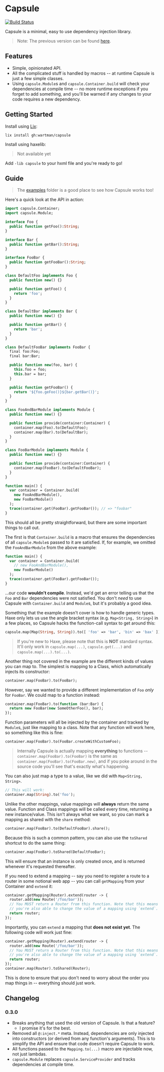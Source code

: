 Capsule
=======

[![Build Status](https://travis-ci.com/wartman/capsule.svg?branch=master)](https://travis-ci.com/wartman/capsule)

Capsule is a minimal, easy to use dependency injection library.

> Note: The previous version can be found [here](https://github.com/wartman/capsule/releases/tag/v0.2.6).

Features
--------

- Simple, opinionated API.
- All the complicated stuff is handled by macros -- at runtime Capsule is just a few simple classes.
- Using `capsule.Module`s and `capsule.Container.build` will check your dependencies at compile time -- no more runtime exceptions if you forget to add something, and you'll be warned if any changes to your code requires a new dependency.

Getting Started
---------------

Install using [Lix](https://github.com/lix-pm):

`lix install gh:wartman/capsule`

Install using haxelib:

> Not available yet

Add `-lib capsule` to your hxml file and you're ready to go!

Guide
-----

> The [examples](./example) folder is a good place to see how Capsule works too!

Here's a quick look at the API in action:

```haxe
import capsule.Container;
import capsule.Module;

interface Foo {
  public function getFoo():String;
}

interface Bar {
  public function getBar():String;
}

interface FooBar {
  public function getFooBar():String;
}

class DefaultFoo implements Foo {
  public function new() {}

  public function getFoo() {
    return 'foo';
  }
}

class DefaultBar implements Bar {
  public function new() {}

  public function getBar() {
    return 'bar';
  }
}

class DefaultFooBar implements FooBar {
  final foo:Foo;
  final bar:Bar;

  public function new(foo, bar) {
    this.foo = foo;
    this.bar = bar;
  }

  public function getFooBar() {
    return '${foo.geFoo()}${bar.getBar()}';
  }
}

class FooAndBarModule implements Module {
  public function new() {}

  public function provide(container:Container) {
    container.map(Foo).to(DefaultFoo);
    container.map(Bar).to(DefaultBar);
  }
}

class FooBarModule implements Module {
  public function new() {}

  public function provide(container:Container) {
    container.map(FooBar).to(DefaultFooBar);
  }
}

function main() {
  var container = Container.build(
    new FooAndBarModule(),
    new FooBarModule()
  );
  trace(container.get(FooBar).getFooBar()); // => "foobar"
}
```

This should all be pretty straightforward, but there are some important things to call out.

The first is that `Container.build` is a macro that ensures the dependencies of all `capsule.Module`s passed to it are satisfied. If, for example, we omitted the `FooAndBarModule` from the above example:

```haxe
function main() {
  var container = Container.build(
    // new FooAndBarModule(),
    new FooBarModule()
  );
  trace(container.get(FooBar).getFooBar());
}
```

...our code **wouldn't compile**. Instead, we'd get an error telling us that the `Foo` and `Bar` dependencies were not satisfied. You don't _need_ to use Capsule with `Container.build` and `Module`s, but it's probably a good idea.

Something that the example doesn't cover is how to handle generic types. Haxe only lets us use the angle bracket syntax (e.g. `Map<String, String>`) in a few places, so Capsule hacks the function-call syntax to get around this:

```haxe
capsule.map(Map(String, String)).to([ 'foo' => 'bar', 'bin' => 'bax' ]);
```

> If you're new to Haxe, please note that this is **NOT** standard syntax. It'll only work in `capsule.map(...)`, `capsule.get(...)` and `capsule.map(...).to(...)`.

Another thing not covered in the example are the different kinds of values you can map to. The simplest is mapping to a Class, which automatically injects its constructor:

```haxe
container.map(FooBar).to(FooBar);
```

However, say we wanted to provide a different implementation of `Foo` _only_ for `FooBar`. We could map to a function instead:

```haxe
container.map(FooBar).to(function (bar:Bar) {
  return new FooBar(new SomeOtherFoo(), bar);
});
```

Function parameters will all be injected by the container and tracked by `Module`s, just like mapping to a class. Note that any function will work here, so something like this is fine:

```haxe
container.map(FooBar).to(FooBar.createWithCustomFoo);
```

> Internally Capsule is actually mapping **everything** to functions -- `container.map(FooBar).to(FooBar)` is the same as `container.map(FooBar).to(FooBar.new)`, and if you poke around in the source code you'll see that's exactly what's happening.

You can also just map a type to a value, like we did with `Map<String, String>`.

```haxe
// This will work:
container.map(String).to('foo');
```

Unlike the other mappings, value mappings will **always** return the same value. Function and Class mappings will be called every time, returning a new instance/value. This isn't always what we want, so you can mark a mapping as shared with the `share` method:

```haxe
container.map(FooBar).to(DefaultFooBar).share();
```

Because this is such a common pattern, you can also use the `toShared` shortcut to do the same thing:

```haxe
container.map(FooBar).toShared(DefaultFooBar);
```

This will ensure that an instance is only created once, and is returned whenever it's requested thereafter.

If you need to extend a mapping -- say you need to register a route to a router in some notional web app -- you can call `getMapping` from your Container and `extend` it:

```haxe
container.getMapping(Router).extend(router -> {
  router.add(new Route('/foo/bar'));
  // You MUST return a Router from this function. Note that this means
  // you're also able to change the value of a mapping using `extend`.
  return router;
});
```

Importantly, you can `extend` a mapping that **does not exist yet**. The following code will work just fine:

```haxe
container.getMapping(Router).extend(router -> {
  router.add(new Route('/foo/bar'));
  // You MUST return a Router from this function. Note that this means
  // you're also able to change the value of a mapping using `extend`.
  return router;
});
container.map(Router).toShared(Router);
```

This is done to ensure that you don't need to worry about the order you map things in -- everything should just work.

Changelog
---------

### 0.3.0
- Breaks anything that used the old version of Capsule. Is that a feature?
  - I promise it's for the best.
- Removed all `@:inject.*` meta. Instead, dependencies are only injected into constructors (or derived from any function's arguments). This is to simplify the API and ensure that code doesn't require Capsule to work.
- All functions passed to the `Mapping.to(...)` macro are injectable now, not just lambdas.
- `capsule.Module` replaces `capsule.ServiceProvider` and tracks dependencies at compile time.
